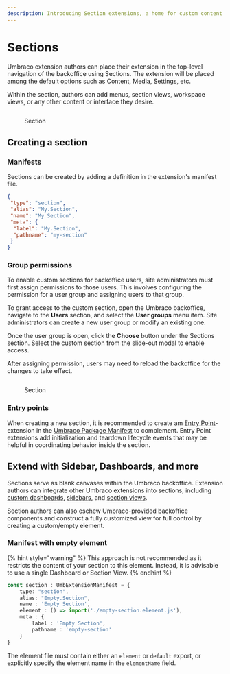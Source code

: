 ```yaml
---
description: Introducing Section extensions, a home for custom content and functionality.
---
```


# Sections

Umbraco extension authors can place their extension in the top-level navigation of the backoffice using Sections. The
extension will be placed among the default options such as Content, Media, Settings, etc.

Within the section, authors can add menus, section views, workspace views, or any other content or interface they
desire.

<figure><img src="../../../../.gitbook/assets/section.svg" alt=""><figcaption><p>Section</p></figcaption></figure>

## **Creating a section**

### **Manifests**

Sections can be created by adding a definition in the extension's manifest file.

```json
{
 "type": "section",
 "alias": "My.Section",
 "name": "My Section",
 "meta": {
  "label": "My.Section",
  "pathname": "my-section"
 }
}
```

### **Group permissions**

To enable custom sections for backoffice users, site administrators must first assign permissions to those users. This
involves configuring the permission for a user group and assigning users to that group.

To grant access to the custom section, open the Umbraco backoffice, navigate to the **Users** section, and select the
**User groups** menu item. Site administrators can create a new user group or modify an existing one.

Once the user group is open, click the **Choose** button under the Sections section. Select the custom section from the
slide-out modal to enable access.

After assigning permission, users may need to reload the backoffice for the changes to take effect.

<figure><img src="../../../../.gitbook/assets/section-empty.png" alt=""><figcaption><p>Section</p></figcaption></figure>

### **Entry points**

When creating a new section, it is recommended to create am [Entry Point](../backoffice-entry-point.md)-extension in the
[Umbraco Package Manifest](../../../umbraco-package.md) to complement. Entry Point extensions add initialization and
teardown lifecycle events that may be helpful in coordinating behavior inside the section.

## **Extend with Sidebar, Dashboards, and more**

Sections serve as blank canvases within the Umbraco backoffice. Extension authors can integrate other Umbraco extensions
into sections, including [custom dashboards](../../../../tutorials/creating-a-custom-dashboard/),
[sidebars](section-sidebar.md), and [section views](section-view.md).

Section authors can also eschew Umbraco-provided backoffice components and construct a fully customized view for full
control by creating a custom/empty element.

### **Manifest with empty element**

{% hint style="warning" %}
This approach is not recommended as it restricts the content of your section to this element. Instead, it is advisable
to use a single Dashboard or Section View.
{% endhint %}

```typescript
const section : UmbExtensionManifest = {
    type: "section",
    alias: "Empty.Section",
    name : 'Empty Section',
    element : () => import('./empty-section.element.js'),
    meta : {
        label : 'Empty Section',
        pathname : 'empty-section'
    }
}
```

The element file must contain either an `element` or `default` export, or explicitly specify the element name in the
`elementName` field.
